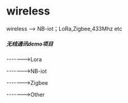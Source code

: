 # wireless
wireless -->  NB-iot；LoRa,Zigbee,433Mhz etc

##### 无线通讯demo项目

 ------->Lora

------->NB-iot

------->Zigbee

------->Other



